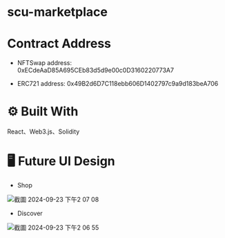 # scu-marketplace

# Contract Address

- NFTSwap address: 0xECdeAaD85A695CEb83d5d9e00c0D3160220773A7

- ERC721 address: 0x49B2d6D7C118ebb606D1402797c9a9d183beA706

# ⚙️ Built With

React、Web3.js、Solidity

# 🖥️ Future UI Design

- Shop

![截圖 2024-09-23 下午2 07 08](https://github.com/user-attachments/assets/28fef955-e271-473b-9b0d-04d947754392)

- Discover

![截圖 2024-09-23 下午2 06 55](https://github.com/user-attachments/assets/c22f41d6-bcf3-4f18-8e0e-7e5afd0ce0a6)
